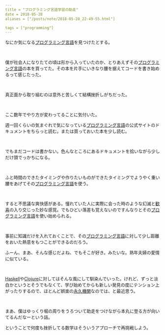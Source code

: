 ```yaml
---
title = "プログラミング言語学習の助走"
date = 2018-05-28
aliases = ["/posts/note/2018-05-28_22-49-55.html"]

tags = ["programming"]
---
```


なにか気になる[プログラミング言語](http://d.hatena.ne.jp/keyword/%A5%D7%A5%ED%A5%B0%A5%E9%A5%DF%A5%F3%A5%B0%B8%C0%B8%EC)を見つけたとする。

&nbsp;

僕が社会人になりたての頃は形から入っていたのか、とりあえずその[プログラミング言語](http://d.hatena.ne.jp/keyword/%A5%D7%A5%ED%A5%B0%A5%E9%A5%DF%A5%F3%A5%B0%B8%C0%B8%EC)の本を買ってた。その本を片手にいきなり腰を据えてコードを書き始めるって感じたった。

&nbsp;

真正面から取り組むのは意外と苦しくて結構挫折しがちだった。

&nbsp;

ここ数年でやり方が変わってることに気付いた。

週一回くらいの気まぐれで気になっている[プログラミング言語](http://d.hatena.ne.jp/keyword/%A5%D7%A5%ED%A5%B0%A5%E9%A5%DF%A5%F3%A5%B0%B8%C0%B8%EC)の公式サイトのドキュメントをちらっと読む。または買っておいた本を少し読む。

&nbsp;

でもまだコードは書かない。色んなところにあるドキュメントを拾いながら少しだけ頭でっかちになる。

&nbsp;

ふと時間のできたタイミングや作りたいものができたタイミングでようやく重い腰をあげてその[プログラミング言語](http://d.hatena.ne.jp/keyword/%A5%D7%A5%ED%A5%B0%A5%E9%A5%DF%A5%F3%A5%B0%B8%C0%B8%EC)を使う。

&nbsp;

すると不思議な爽快感がある。憧れていた人に実際に会った時のような幻滅と[歓喜](http://d.hatena.ne.jp/keyword/%B4%BF%B4%EE)の入り交じった妙な感覚。でもひどい落差も覚えないのですんなりとその[プログラミング言語](http://d.hatena.ne.jp/keyword/%A5%D7%A5%ED%A5%B0%A5%E9%A5%DF%A5%F3%A5%B0%B8%C0%B8%EC)を使い始められる。

&nbsp;

事前に知識だけを入れておくことで、その[プログラミング言語](http://d.hatena.ne.jp/keyword/%A5%D7%A5%ED%A5%B0%A5%E9%A5%DF%A5%F3%A5%B0%B8%C0%B8%EC)に対して少し距離をおいた熱意をもつことができるのだろう。

ふーん、まあ、そんな感じだよね、でもそこが好き。みたいな。熟年夫婦の愛情に似ている。

&nbsp;

[Haskell](http://d.hatena.ne.jp/keyword/Haskell)や[Clojure](http://d.hatena.ne.jp/keyword/Clojure)に対してはそんな風にして馴染んでいった。けれど、ずっと淡白かというとそうでもなくて、学び始めてからも新しい発見の度にテンション上がったりするので、ほとんど娯楽の[永久機関](http://d.hatena.ne.jp/keyword/%B1%CA%B5%D7%B5%A1%B4%D8)なのでは、と最近思う。

&nbsp;

まあ、僕はゆっくり堀の周りをうろついて助走をつけながら本丸に登る方が向いてるんだなーという話。

ということで何度も挫折してる数学はそういうアプローチで再挑戦しよう。

